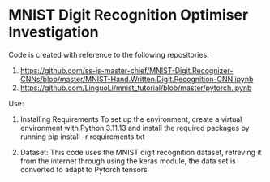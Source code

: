 # MNIST Digit Recognition Optimiser Investigation

Code is created with reference to the following repositories:
1) https://github.com/ss-is-master-chief/MNIST-Digit.Recognizer-CNNs/blob/master/MNIST-Hand.Written.Digit.Recognition-CNN.ipynb
2) https://github.com/LinguoLi/mnist_tutorial/blob/master/pytorch.ipynb 

Use:
1) Installing Requirements
To set up the environment, create a virtual environment with Python 3.11.13 and install the required packages by running pip install -r requirements.txt

2) Dataset: This code uses the MNIST digit recognition dataset, retreving it from the internet through using the keras module, the data set is converted to adapt to Pytorch tensors 

